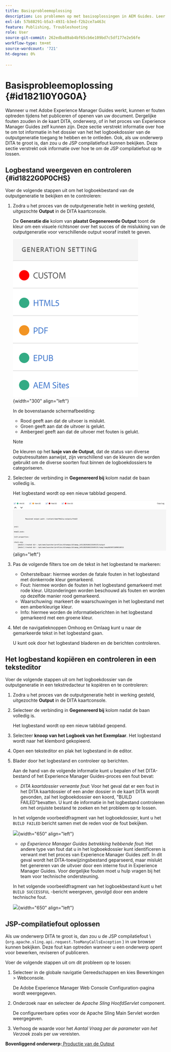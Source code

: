 ```yaml
---
title: Basisprobleemoplossing
description: Los problemen op met basisoplossingen in AEM Guides. Leer om, het logboekdossier in een tekstredacteur te bekijken te kopiëren en te controleren en JSP compilatiefouten op te lossen.
exl-id: 57b88291-b5a3-4931-b3ed-f2b2ce7a463c
feature: Publishing, Troubleshooting
role: User
source-git-commit: 262edba89ab4bf65cb6e109bd7c5df177e2e56fe
workflow-type: tm+mt
source-wordcount: '721'
ht-degree: 0%

---
```


# Basisprobleemoplossing {#id1821I0Y0G0A}

Wanneer u met Adobe Experience Manager Guides werkt, kunnen er fouten optreden tijdens het publiceren of openen van uw document. Dergelijke fouten zouden in de kaart DITA, onderwerp, of in het proces van Experience Manager Guides zelf kunnen zijn. Deze sectie verstrekt informatie over hoe te om tot informatie in het dossier van het het logboekdossier van de outputgeneratie toegang te hebben en te ontleden. Ook, als uw onderwerp DITA te groot is, dan zou u de JSP compilatiefout kunnen bekijken. Deze sectie verstrekt ook informatie over hoe te om de JSP compilatiefout op te lossen.

## Logbestand weergeven en controleren {#id1822G0P0CHS}

Voer de volgende stappen uit om het logboekbestand van de outputgeneratie te bekijken en te controleren:

1. Zodra u het proces van de outputgeneratie hebt in werking gesteld, uitgezochte **Output** in de DITA kaartconsole.

   De **Generatie die** kolom van **plaatst Gegenereerde Output** toont de kleur om een visuele richtsnoer over het succes of de mislukking van de outputgeneratie voor verschillende output vooraf instelt te geven.

   ![](images/output-general-settings-new.png){width="300" align="left"}

   In de bovenstaande schermafbeelding:

   - Rood geeft aan dat de uitvoer is mislukt.
   - Groen geeft aan dat de uitvoer is gelukt.
   - Ambergeel geeft aan dat de uitvoer met fouten is gelukt.

   >[!NOTE]
   >
   > De kleuren op het **lusje van de Output**, dat de status van diverse outputresultaten aanwijst, zijn verschillend van de kleuren die worden gebruikt om de diverse soorten fout binnen de logboekdossiers te categoriseren.

1. Selecteer de verbinding in **Gegenereerd bij** kolom nadat de baan volledig is.

   Het logbestand wordt op een nieuw tabblad geopend.

   ![](images/log-file-new.png){align="left"}

1. Pas de volgende filters toe om de tekst in het logbestand te markeren:
   - Onherstelbaar: hiermee worden de fatale fouten in het logbestand met donkerrode kleur gemarkeerd.
   - Fout: hiermee worden de fouten in het logbestand gemarkeerd met rode kleur. Uitzonderingen worden beschouwd als fouten en worden op dezelfde manier rood gemarkeerd.
   - Waarschuwing: markeert de waarschuwingen in het logbestand met een amberkleurige kleur.
   - Info: hiermee worden de informatieberichten in het logbestand gemarkeerd met een groene kleur.

1. Met de navigatieknoppen Omhoog en Omlaag kunt u naar de gemarkeerde tekst in het logbestand gaan.

   U kunt ook door het logbestand bladeren en de berichten controleren.


## Het logbestand kopiëren en controleren in een teksteditor

Voer de volgende stappen uit om het logboekdossier van de outputgeneratie in een tekstredacteur te kopiëren en te controleren:

1. Zodra u het proces van de outputgeneratie hebt in werking gesteld, uitgezochte **Output** in de DITA kaartconsole.

1. Selecteer de verbinding in **Gegenereerd bij** kolom nadat de baan volledig is.

   Het logbestand wordt op een nieuw tabblad geopend.

1. Selecteer **knoop van het Logboek van het Exemplaar**. Het logbestand wordt naar het klembord gekopieerd.
1. Open een teksteditor en plak het logbestand in de editor.

1. Blader door het logbestand en controleer op berichten.

   Aan de hand van de volgende informatie kunt u bepalen of het DITA-bestand of het Experience Manager Guides-proces een fout bevat:

   - *DITA kaartdossier verwante fout*: Voor het geval dat er een fout in het DITA kaartdossier of een ander dossier in de kaart DITA wordt gevonden, zal het logboekdossier een koord, &quot;BUILD FAILED&quot;bevatten. U kunt de informatie in het logbestand controleren om het onjuiste bestand te zoeken en het probleem op te lossen.

   In het volgende voorbeeldfragment van het logboekdossier, kunt u het `BUILD FAILED` bericht samen met de reden voor de fout bekijken.

   ![](images/dita-error-in-log-file.png){width="650" align="left"}

   - *op Experience Manager Guides betrekking hebbende fout*: Het andere type van fout dat u in het logboekdossier kunt identificeren is verwant met het proces van Experience Manager Guides zelf. In dit geval wordt het DITA-toewijzingsbestand geparseerd, maar mislukt het genereren van de uitvoer door een interne fout in Experience Manager Guides. Voor dergelijke fouten moet u hulp vragen bij het team voor technische ondersteuning.

   In het volgende voorbeeldfragment van het logboekbestand kunt u het `BUILD SUCCESSFUL` -bericht weergeven, gevolgd door een andere technische fout.

   ![](images/process-error-in-log-file.png){width="650" align="left"}


## JSP-compilatiefout oplossen

Als uw onderwerp DITA te groot is, dan zou u de JSP compilatiefout \ (`org.apache.sling.api.request.TooManyCallsException` \) in uw browser kunnen bekijken. Deze fout kan optreden wanneer u een onderwerp opent voor bewerken, reviseren of publiceren.

Voer de volgende stappen uit om dit probleem op te lossen:

1. Selecteer in de globale navigatie Gereedschappen en kies Bewerkingen \> Webconsole.

   De Adobe Experience Manager Web Console Configuration-pagina wordt weergegeven.

1. Onderzoek naar en selecteer de *Apache Sling HoofdServlet* component.

   De configureerbare opties voor de Apache Sling Main Servlet worden weergegeven.

1. Verhoog de waarde voor het *Aantal Vraag per de parameter van het Verzoek* zoals per uw vereisten.


**Bovenliggend onderwerp:**[ Productie van de Output ](generate-output.md)

